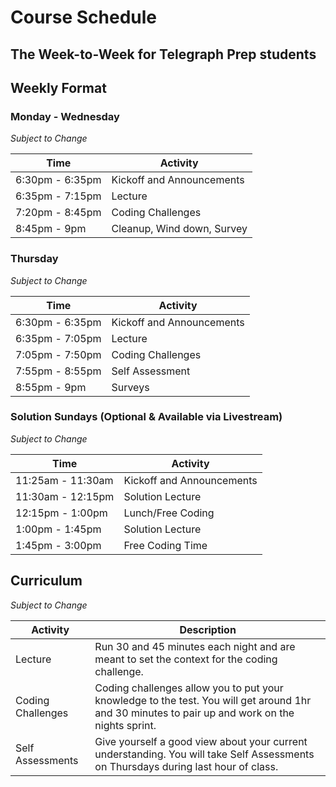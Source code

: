 # Course Schedule
The Week-to-Week for Telegraph Prep students
---

## Weekly Format

### Monday - Wednesday

*Subject to Change*

| Time            | Activity                   |
|-----------------|----------------------------|
| 6:30pm - 6:35pm | Kickoff and Announcements  |
| 6:35pm - 7:15pm | Lecture                    |
| 7:20pm - 8:45pm | Coding Challenges          |
| 8:45pm - 9pm      | Cleanup, Wind down, Survey |

### Thursday

*Subject to Change*

| Time            | Activity                  |
|-----------------|---------------------------|
| 6:30pm - 6:35pm | Kickoff and Announcements |
| 6:35pm - 7:05pm | Lecture                   |
| 7:05pm - 7:50pm | Coding Challenges         |
| 7:55pm - 8:55pm | Self Assessment           |
| 8:55pm - 9pm    | Surveys                   |

### Solution Sundays (Optional & Available via Livestream)
*Subject to Change*


| Time              | Activity                  |
|-------------------|---------------------------|
| 11:25am - 11:30am | Kickoff and Announcements |
| 11:30am - 12:15pm | Solution Lecture          |
| 12:15pm - 1:00pm  | Lunch/Free Coding         |
| 1:00pm - 1:45pm   | Solution Lecture          |
| 1:45pm - 3:00pm   | Free Coding Time          |

## Curriculum
*Subject to Change*

| Activity          | Description                                                                                                                                     | 
|-------------------|-------------------------------------------------------------------------------------------------------------------------------------------------|
| Lecture           | Run 30 and 45 minutes each night and are meant to set the context for the coding challenge.                                                     |
| Coding Challenges | Coding challenges allow you to put your knowledge to the test. You will get around 1hr and 30 minutes to pair up and work on the nights sprint. |
| Self Assessments  | Give yourself a good view about your current understanding. You will take Self Assessments on Thursdays during last hour of class.              |


